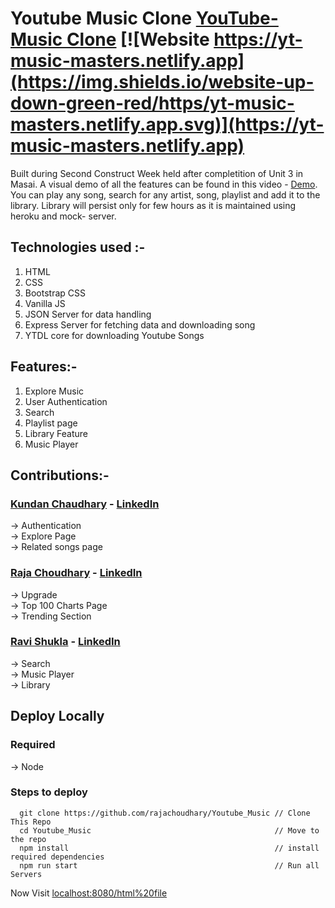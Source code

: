 # Youtube Music Clone [YouTube-Music Clone](https://yt-music-masters.netlify.app) [![Website https://yt-music-masters.netlify.app](https://img.shields.io/website-up-down-green-red/https/yt-music-masters.netlify.app.svg)](https://yt-music-masters.netlify.app)
Built during Second Construct Week held after completition of Unit 3 in Masai. A visual demo of all the features can be found in this video - [Demo](https://youtu.be/A3Tlmhvr8H4). You can play any song, search for any artist, song, playlist and add it to the library. Library will persist only for few hours as it is maintained using heroku and mock- server.

## Technologies used :-
1) HTML
2) CSS
3) Bootstrap CSS
4) Vanilla JS
5) JSON Server for data handling
6) Express Server for fetching data and downloading song
7) YTDL core for downloading Youtube Songs

## Features:-
1) Explore Music
2) User Authentication
3) Search
4) Playlist page
5) Library Feature
6) Music Player

## Contributions:-
### [Kundan Chaudhary](https://github.com/kundan9724) - [LinkedIn]()
-> Authentication
 <br/>-> Explore Page
 <br/>-> Related songs page

### [Raja Choudhary](https://github.com/rajachoudhary) - [LinkedIn]()
-> Upgrade
 <br/>-> Top 100 Charts Page
 <br/>-> Trending Section


### [Ravi Shukla](https://github.com/Rshukla12) - [LinkedIn](https://www.linkedin.com/in/ravi-shukla-94036693/)
-> Search <br/>
-> Music Player <br/>
-> Library

## Deploy Locally

### Required 
-> Node

### Steps to deploy
```
  git clone https://github.com/rajachoudhary/Youtube_Music // Clone This Repo
  cd Youtube_Music                                         // Move to the repo
  npm install                                              // install required dependencies
  npm run start                                            // Run all Servers
```

Now Visit  [localhost:8080/html%20file](http://localhost:8080/html%20file/index.html)
